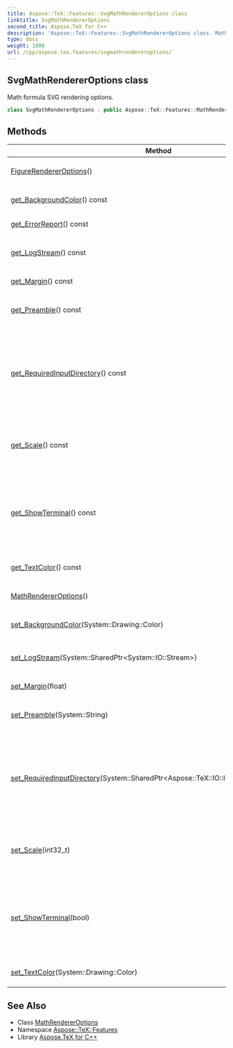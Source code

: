 ```yaml
---
title: Aspose::TeX::Features::SvgMathRendererOptions class
linktitle: SvgMathRendererOptions
second_title: Aspose.TeX for C++
description: 'Aspose::TeX::Features::SvgMathRendererOptions class. Math formula SVG rendering options in C++.'
type: docs
weight: 1800
url: /cpp/aspose.tex.features/svgmathrendereroptions/
---
```

## SvgMathRendererOptions class


Math formula SVG rendering options.

```cpp
class SvgMathRendererOptions : public Aspose::TeX::Features::MathRendererOptions
```

## Methods

| Method | Description |
| --- | --- |
| [FigureRendererOptions](../figurerendereroptions/figurerendereroptions/)() | Creates a new instance. |
| [get_BackgroundColor](../figurerendereroptions/get_backgroundcolor/)() const | Gets/sets the background color. |
| [get_ErrorReport](../figurerendereroptions/get_errorreport/)() const | Gets the error report. |
| [get_LogStream](../figurerendereroptions/get_logstream/)() const | Gets/set the stream to write log output to. |
| [get_Margin](../figurerendereroptions/get_margin/)() const | Gets/sets the margin width. |
| [get_Preamble](../figurerendereroptions/get_preamble/)() const | Gets/sets LaTeX document preamble. |
| [get_RequiredInputDirectory](../figurerendereroptions/get_requiredinputdirectory/)() const | Gets/sets the directory for the required input, e.g., packages that are beyond [Aspose.TeX](../../aspose.tex/)'s LaTeX support. |
| [get_Scale](../figurerendereroptions/get_scale/)() const | Gets/set the scale. 1000 means 100%, 1200 means 120%, etc. |
| [get_ShowTerminal](../figurerendereroptions/get_showterminal/)() const | The flag that controls terminal output. If **true** then terminal output is written to console. |
| [get_TextColor](../mathrendereroptions/get_textcolor/)() const | Gets/sets the formula text color. |
| [MathRendererOptions](../mathrendereroptions/mathrendereroptions/)() | Creates a new instance. |
| [set_BackgroundColor](../figurerendereroptions/set_backgroundcolor/)(System::Drawing::Color) | Gets/sets the background color. |
| [set_LogStream](../figurerendereroptions/set_logstream/)(System::SharedPtr\<System::IO::Stream\>) | Gets/set the stream to write log output to. |
| [set_Margin](../figurerendereroptions/set_margin/)(float) | Gets/sets the margin width. |
| [set_Preamble](../figurerendereroptions/set_preamble/)(System::String) | Gets/sets LaTeX document preamble. |
| [set_RequiredInputDirectory](../figurerendereroptions/set_requiredinputdirectory/)(System::SharedPtr\<Aspose::TeX::IO::IInputWorkingDirectory\>) | Gets/sets the directory for the required input, e.g., packages that are beyond [Aspose.TeX](../../aspose.tex/)'s LaTeX support. |
| [set_Scale](../figurerendereroptions/set_scale/)(int32_t) | Gets/set the scale. 1000 means 100%, 1200 means 120%, etc. |
| [set_ShowTerminal](../figurerendereroptions/set_showterminal/)(bool) | The flag that controls terminal output. If **true** then terminal output is written to console. |
| [set_TextColor](../mathrendereroptions/set_textcolor/)(System::Drawing::Color) | Gets/sets the formula text color. |
## See Also

* Class [MathRendererOptions](../mathrendereroptions/)
* Namespace [Aspose::TeX::Features](../)
* Library [Aspose.TeX for C++](../../)
